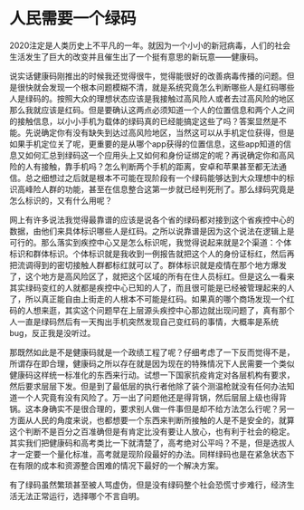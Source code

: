 # 人民需要一个绿码

2020注定是人类历史上不平凡的一年。就因为一个小小的新冠病毒，人们的社会生活发生了巨大的改变并且催生出了一个挺有意思的新玩意——健康码。

说实话健康码刚推出的时候我还觉得很牛，觉得能很好的改善病毒传播的问题。但是很快就会发现一个根本问题模糊不清，就是系统究竟怎么判断哪些人是红码哪些人是绿码的。按照大众的理想状态应该是我接触过高风险人或者去过高风险的地区那么我就应该是红码。但是要确认这两点必须知道一个人的位置信息和两个人之间的接触信息，以小小手机为载体的绿码真的已经能搞定这些了吗？答案显然是不能。先说确定你有没有缺失到达过高风险地区，当然这可以从手机定位获得，但是如果手机定位关了呢，更重要的是从哪个app获得的位置信息，这些app知道的信息又如何汇总到绿码这一个应用头上又如何和身份证绑定的呢？再说确定你和高风险的人有接触，靠手机吗？怎么判断两个手机的距离，安卓和苹果甚至都无法通信。总之细想过之后就是根本不可能在现阶段有一个绿码能够达到大众理想中的标识高峰险人群的功能，甚至在信息整合这第一步就已经判死刑了。那么绿码究竟是怎么标识的，又有什么用呢？

网上有许多说法我觉得最靠谱的应该是说各个省的绿码都对接到这个省疾控中心的数据，由他们来具体标识哪些人是红码。之所以说靠谱是因为这个说法在逻辑上是可行的。那么落实到疾控中心又是怎么标识呢，我觉得说起来就是2个渠道：个体标识和群体标识。个体标识就是我收到一例报告就把这个人的身份证标红，然后再把流调得到的密切接触人群都标红就可以了。群体标识就是疫情在那个地方爆发了，这个地方是高风险区了，就把这个区域的所有在住人员标红。但是这么一看来其实绿码变红的人就都是疾控中心已知的人了，而且很可能是已经被管理起来的人了，所以真正能自由上街走的人根本不可能是红码。如果真的哪个商场发现一个红码的人想来逛，其实这个问题早在上层源头疾控中心那边就出现问题了，真有那个人一直是绿码然后有一天掏出手机突然发现自己变红码的事情，大概率是系统bug，反正我是没听过。

那既然如此是不是健康码就是一个政绩工程了呢？仔细考虑了一下反而觉得不是，所谓存在即合理，健康码之所以存在就是因为现在的特殊情况下人民需要一个类似健康码这样统一标准化的东西来行动。试想一下国家抗疫肯定对各层机构有要求，然后要求层层下发。但是到了最低层的执行者他除了装个测温枪就没有任何办法知道一个人究竟有没有风险了。万一出了问题他还是得背锅，然后层层上级也得背锅。这本身确实不是很合理的，要求别人做一件事但是却不给方法怎么行呢？另一方面从人民的角度来说，也都想要一个东西来判断所接触的人是不是安全的，就算这个判断不是百分之百准确但是有肯定比没有要让人放心，也有利于社会的稳定。其实我们把健康码和高考类比一下就清楚了，高考绝对公平吗？不是，但是选拔人才一定要一个量化标准，高考就是现阶段最好的办法。同样绿码也是在紧急状态下在有限的成本和资源整合困难的情况下最好的一个解决方案。

有了绿码虽然繁琐甚至被人骂虚伪，但是没有绿码整个社会恐慌寸步难行，经济生活无法正常运行，选择哪个不言自明。
